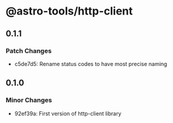 # @astro-tools/http-client

## 0.1.1

### Patch Changes

- c5de7d5: Rename status codes to have most precise naming

## 0.1.0

### Minor Changes

- 92ef39a: First version of http-client library
